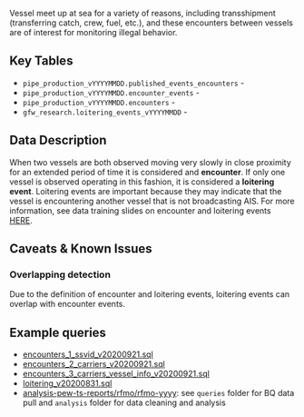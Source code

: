 Vessel meet up at sea for a variety of reasons, including transshipment (transferring catch, crew, fuel, etc.), and these encounters between vessels are of interest for monitoring illegal behavior. 

## Key Tables

+ `pipe_production_vYYYYMMDD.published_events_encounters` - 
+ `pipe_production_vYYYYMMDD.encounter_events` -
+ `pipe_production_vYYYYMMDD.encounters` -
+ `gfw_research.loitering_events_vYYYYMMDD` -

## Data Description

When two vessels are both observed moving very slowly in close proximity for an extended period of time it is considered and **encounter**. If only one vessel is observed operating in this fashion, it is considered a **loitering event**. Loitering events are important because they may indicate that the vessel is encountering another vessel that is not broadcasting AIS. For more information, see data training slides on encounter and loitering events [HERE](https://docs.google.com/presentation/d/17ZSpH0F5sW0R7sTiNoDAm_pyUhHJeSd4fyyBFDHiAtw/edit?usp=sharing).

## Caveats & Known Issues

### Overlapping detection

Due to the definition of encounter and loitering events, loitering events can overlap with encounter events.

## Example queries
+ [encounters_1_ssvid_v20200921.sql](https://github.com/GlobalFishingWatch/bigquery-documentation-wf827/blob/master/queries/examples/current/encounters_1_ssvid_v20200921.sql)  
+ [encounters_2_carriers_v20200921.sql](https://github.com/GlobalFishingWatch/bigquery-documentation-wf827/blob/master/queries/examples/current/encounters_2_carriers_v20200921.sql) 
+ [encounters_3_carriers_vessel_info_v20200921.sql](https://github.com/GlobalFishingWatch/bigquery-documentation-wf827/blob/master/queries/examples/current/encounters_3_carriers_vessel_info_v20200921.sql) 
+ [loitering_v20200831.sql](https://github.com/GlobalFishingWatch/bigquery-documentation-wf827/blob/master/queries/examples/current/loitering_v20200831.sql) 
+ [analysis-pew-ts-reports/rfmo/rfmo-yyyy](https://github.com/GlobalFishingWatch/analysis-pew-ts-reports): see `queries` folder for BQ data pull and `analysis` folder for data cleaning and analysis 